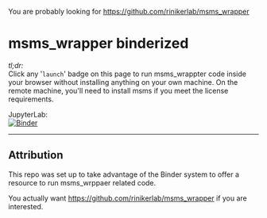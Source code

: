 You are probably looking for https://github.com/rinikerlab/msms_wrapper

# msms_wrapper binderized

*tl;dr:*  
Click any '`launch`' badge on this page to run msms_wrappter code inside your browser without installing anything on your own machine. 
On the remote machine, you'll need to install msms if you meet the license requirements.

JupyterLab:    
[![Binder](https://mybinder.org/badge_logo.svg)](https://mybinder.org/v2/gh/fomightez/msms_wrapper/binderized?labpath=msms_wrapper/example.ipynb)



---------------
Attribution
----------
This repo was set up to take advantage of the Binder system to offer a resource to run msms_wrppaer related code.

You actually want https://github.com/rinikerlab/msms_wrapper if you are interested.